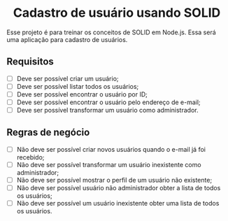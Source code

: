 <h1 align="center">Cadastro de usuário usando SOLID</h1>

Esse projeto é para treinar os conceitos de SOLID em Node.js. Essa será uma aplicação para cadastro de usuários.

## Requisitos

- [ ] Deve ser possível criar um usuário;
- [ ] Deve ser possível listar todos os usuários;
- [ ] Deve ser possível encontrar o usuário por ID;
- [ ] Deve ser possível encontrar o usuário pelo endereço de e-mail;
- [ ] Deve ser possível transformar um usuário como administrador.

## Regras de negócio

- [ ] Não deve ser possível criar novos usuários quando o e-mail já foi recebido;
- [ ] Não deve ser possível transformar um usuário inexistente como administrador;
- [ ] Não deve ser possível mostrar o perfil de um usuário não existente;
- [ ] Não deve ser possível usuário não administrador obter a lista de todos os usuários;
- [ ] Não deve ser possível um usuário inexistente obter uma lista de todos os usuários.
